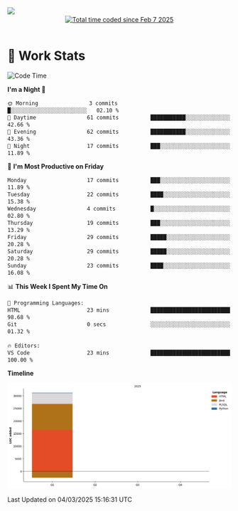 <img src="https://capsule-render.vercel.app/api?type=waving&color=E0D7C8&height=200&section=header&text=Jeong8333&animation=fadeIn&fontColor=6D4930&fontSize=65&fontAlignY=60&stroke=6D4930&strokeWidth=3" />

<div align = center>
<a href="https://wakatime.com/@9207cd9b-e0ca-4b15-bb6a-6ad0a31854f8"><img src="https://wakatime.com/badge/user/9207cd9b-e0ca-4b15-bb6a-6ad0a31854f8.svg" alt="Total time coded since Feb 7 2025" /></a>
</div>
<br>

# 📝 **Work Stats**


<!--START_SECTION:waka-->
![Code Time](http://img.shields.io/badge/Code%20Time-7%20hrs%2058%20mins-blue)

**I'm a Night 🦉** 

```text
🌞 Morning                3 commits           █░░░░░░░░░░░░░░░░░░░░░░░░   02.10 % 
🌆 Daytime                61 commits          ███████████░░░░░░░░░░░░░░   42.66 % 
🌃 Evening                62 commits          ███████████░░░░░░░░░░░░░░   43.36 % 
🌙 Night                  17 commits          ███░░░░░░░░░░░░░░░░░░░░░░   11.89 % 
```
📅 **I'm Most Productive on Friday** 

```text
Monday                   17 commits          ███░░░░░░░░░░░░░░░░░░░░░░   11.89 % 
Tuesday                  22 commits          ████░░░░░░░░░░░░░░░░░░░░░   15.38 % 
Wednesday                4 commits           █░░░░░░░░░░░░░░░░░░░░░░░░   02.80 % 
Thursday                 19 commits          ███░░░░░░░░░░░░░░░░░░░░░░   13.29 % 
Friday                   29 commits          █████░░░░░░░░░░░░░░░░░░░░   20.28 % 
Saturday                 29 commits          █████░░░░░░░░░░░░░░░░░░░░   20.28 % 
Sunday                   23 commits          ████░░░░░░░░░░░░░░░░░░░░░   16.08 % 
```


📊 **This Week I Spent My Time On** 

```text
💬 Programming Languages: 
HTML                     23 mins             █████████████████████████   98.68 % 
Git                      0 secs              ░░░░░░░░░░░░░░░░░░░░░░░░░   01.32 % 

🔥 Editors: 
VS Code                  23 mins             █████████████████████████   100.00 % 
```

**Timeline**

![Lines of Code chart](https://raw.githubusercontent.com/Jeong8333/Jeong8333/main/assets/bar_graph.png)


 Last Updated on 04/03/2025 15:16:31 UTC
<!--END_SECTION:waka-->


